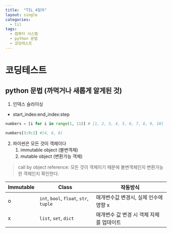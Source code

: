 ```yaml
---
title:  "TIL 4일차"
layout: single
categories:
  - til
tags:
  - 컴퓨터 시스템
  - python 문법
  - 코딩테스트
---
```


# 코딩테스트

## python 문법 (까먹거나 새롭게 알게된 것)
1. 인덱스 슬라이싱
- start_index:end_index:step

```python
numbers = [i for i in range(1, 11)] # [1, 2, 3, 4, 5, 6, 7, 8, 9, 10]

numbers[3:9:2] #[4, 6, 8]
```

2. 파이썬은 모든 것이 객체이다
   1. immutable object (불변객체)
   2. mutable object (변환가능 객체)

> call by object reference: 모든 것이 객체이기 때문에 불변객체인지 변환가능한 객체인지 확인한다.

|Immutable|Class|작동방식|
|-|-|-|
|o|`int`, `bool`, `float`, `str`, `tuple`|매개변수값 변경시, 실제 인수에 영향 x|
|x|`list`, `set`, `dict`|매개변수 값 변경 시 객체 자체를 업데이트|


